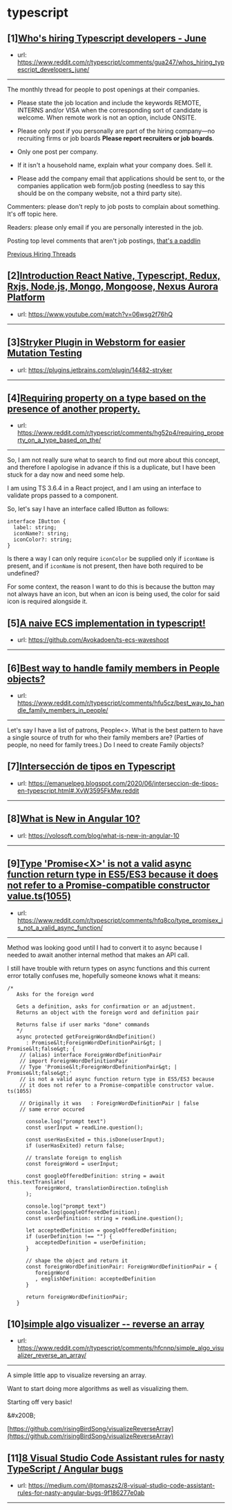 # typescript
## [1][Who's hiring Typescript developers - June](https://www.reddit.com/r/typescript/comments/gua247/whos_hiring_typescript_developers_june/)
- url: https://www.reddit.com/r/typescript/comments/gua247/whos_hiring_typescript_developers_june/
---
The monthly thread for people to post openings at their companies.

* Please state the job location and include the keywords REMOTE, INTERNS and/or VISA when the corresponding sort of candidate is welcome. When remote work is not an option, include ONSITE.

* Please only post if you personally are part of the hiring company—no recruiting firms or job boards **Please report recruiters or job boards**. 

* Only one post per company. 

* If it isn't a household name, explain what your company does. Sell it.

* Please add the company email that applications should be sent to, or the companies application web form/job posting (needless to say this should be on the company website, not a third party site).


Commenters: please don't reply to job posts to complain about something. It's off topic here.

Readers: please only email if you are personally interested in the job. 

Posting top level comments that aren't job postings, [that's a paddlin](https://i.imgur.com/FxMKfnY.jpg)

[Previous Hiring Threads](https://www.reddit.com/r/typescript/search?sort=new&amp;restrict_sr=on&amp;q=flair%3AMonthly%2BHiring%2BThread)
## [2][Introduction React Native, Typescript, Redux, Rxjs, Node.js, Mongo, Mongoose, Nexus Aurora Platform](https://www.reddit.com/r/typescript/comments/hg5g8z/introduction_react_native_typescript_redux_rxjs/)
- url: https://www.youtube.com/watch?v=06wsg2f76hQ
---

## [3][Stryker Plugin in Webstorm for easier Mutation Testing](https://www.reddit.com/r/typescript/comments/hfrnm0/stryker_plugin_in_webstorm_for_easier_mutation/)
- url: https://plugins.jetbrains.com/plugin/14482-stryker
---

## [4][Requiring property on a type based on the presence of another property.](https://www.reddit.com/r/typescript/comments/hg52p4/requiring_property_on_a_type_based_on_the/)
- url: https://www.reddit.com/r/typescript/comments/hg52p4/requiring_property_on_a_type_based_on_the/
---
So, I am not really sure what to search to find out more about this concept, and therefore I apologise in advance if this is a duplicate, but I have been stuck for a day now and need some help.

I am using TS 3.6.4 in a React project, and I am using an interface to validate props passed to a component.

So, let's say I have an interface called IButton as follows:

    interface IButton {
      label: string;
      iconName?: string;
      iconColor?: string;
    }

Is there a way I can only require `iconColor` be supplied only if `iconName` is present, and if `iconName` is not present, then have both required to be undefined?

For some context, the reason I want to do this is because the button may not always have an icon, but when an icon is being used, the color for said icon is required alongside it.
## [5][A naive ECS implementation in typescript!](https://www.reddit.com/r/typescript/comments/hfnjsn/a_naive_ecs_implementation_in_typescript/)
- url: https://github.com/Avokadoen/ts-ecs-waveshoot
---

## [6][Best way to handle family members in People objects?](https://www.reddit.com/r/typescript/comments/hfu5cz/best_way_to_handle_family_members_in_people/)
- url: https://www.reddit.com/r/typescript/comments/hfu5cz/best_way_to_handle_family_members_in_people/
---
Let's say I have a list of patrons, People&lt;&gt;. What is the best pattern to have a single source of truth for who their family members are? (Parties of people, no need for family trees.) Do I need to create Family objects?
## [7][Intersección de tipos en Typescript](https://www.reddit.com/r/typescript/comments/hg42h0/intersección_de_tipos_en_typescript/)
- url: https://emanuelpeg.blogspot.com/2020/06/interseccion-de-tipos-en-typescript.html#.XvW3595FkMw.reddit
---

## [8][What is New in Angular 10?](https://www.reddit.com/r/typescript/comments/hfmox0/what_is_new_in_angular_10/)
- url: https://volosoft.com/blog/what-is-new-in-angular-10
---

## [9][Type 'Promise&lt;X&gt;' is not a valid async function return type in ES5/ES3 because it does not refer to a Promise-compatible constructor value.ts(1055)](https://www.reddit.com/r/typescript/comments/hfq8co/type_promisex_is_not_a_valid_async_function/)
- url: https://www.reddit.com/r/typescript/comments/hfq8co/type_promisex_is_not_a_valid_async_function/
---
Method was looking good until I had to convert it to async because I needed to await another internal method that makes an API call.

I still have trouble with return types on async functions and this current error totally confuses me, hopefully someone knows what it means:

    /* 
       Asks for the foreign word
       
       Gets a definition, asks for confirmation or an adjustment.
       Returns an object with the foreign word and definition pair
       
       Returns false if user marks "done" commands
       */
       async protected getForeignWordAndDefinition()
          : Promise&lt;ForeignWordDefinitionPair&gt; | Promise&lt;false&gt; {
        // (alias) interface ForeignWordDefinitionPair
        // import ForeignWordDefinitionPair
        // Type 'Promise&lt;ForeignWordDefinitionPair&gt; | Promise&lt;false&gt;' 
        // is not a valid async function return type in ES5/ES3 because 
        // it does not refer to a Promise-compatible constructor value. ts(1055)
    
        // Originally it was   : ForeignWordDefinitionPair | false
        // same error occured
    
          console.log("prompt text")
          const userInput = readLine.question();
    
          const userHasExited = this.isDone(userInput);
          if (userHasExited) return false;
    
          // translate foreign to english
          const foreignWord = userInput;
    
          const googleOfferedDefinition: string = await this.textTranslate(
             foreignWord, translationDirection.toEnglish
          );
    
          console.log("prompt text")
          console.log(googleOfferedDefinition);
          const userDefinition: string = readLine.question();
    
          let acceptedDefinition = googleOfferedDefinition;
          if (userDefinition !== "") {
             acceptedDefinition = userDefinition;
          } 
    
          // shape the object and return it
          const foreignWordDefinitionPair: ForeignWordDefinitionPair = {
             foreignWord
             , englishDefinition: acceptedDefinition
          }
    
          return foreignWordDefinitionPair;
       }
## [10][simple algo visualizer -- reverse an array](https://www.reddit.com/r/typescript/comments/hfcnnp/simple_algo_visualizer_reverse_an_array/)
- url: https://www.reddit.com/r/typescript/comments/hfcnnp/simple_algo_visualizer_reverse_an_array/
---
A simple little app to visualize reversing an array.   


Want to start doing more algorithms as well as visualizing them.   


Starting off very basic! 

&amp;#x200B;

 [https://github.com/risingBirdSong/visualizeReverseArray](https://github.com/risingBirdSong/visualizeReverseArray)
## [11][8 Visual Studio Code Assistant rules for nasty TypeScript / Angular bugs](https://www.reddit.com/r/typescript/comments/hfhu2t/8_visual_studio_code_assistant_rules_for_nasty/)
- url: https://medium.com/@tomaszs2/8-visual-studio-code-assistant-rules-for-nasty-angular-bugs-9f186277e0ab
---

